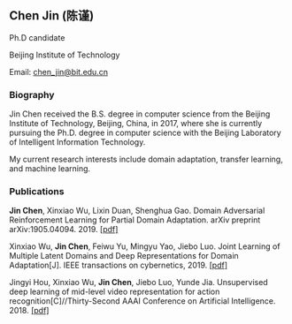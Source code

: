 ## Chen Jin (陈谨)

Ph.D candidate

Beijing Institute of Technology

Email: chen_jin@bit.edu.cn

### Biography
Jin Chen received the B.S. degree in computer science from the Beijing Institute of Technology,
Beijing, China, in 2017, where she is currently pursuing the Ph.D. degree in computer science with the Beijing Laboratory of Intelligent Information Technology.

My current research interests include domain adaptation, transfer learning, and machine learning.

### Publications
**Jin Chen**, Xinxiao Wu, Lixin Duan, Shenghua Gao. Domain Adversarial Reinforcement Learning for Partial Domain Adaptation. arXiv preprint arXiv:1905.04094. 2019. [[pdf]](https://arxiv.org/abs/1905.04094)

Xinxiao Wu, **Jin Chen**, Feiwu Yu, Mingyu Yao, Jiebo Luo. Joint Learning of Multiple Latent Domains and Deep Representations for Domain Adaptation[J]. IEEE transactions on cybernetics, 2019. [[pdf]](https://ieeexplore.ieee.org/abstract/document/8745500/)

Jingyi Hou, Xinxiao Wu, **Jin Chen**, Jiebo Luo, Yunde Jia. Unsupervised deep learning of mid-level video representation for action recognition[C]//Thirty-Second AAAI Conference on Artificial Intelligence. 2018. [[pdf]](https://www.aaai.org/ocs/index.php/AAAI/AAAI18/paper/viewPaper/16794)
